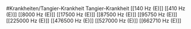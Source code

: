 #Krankheiten/Tangier-Krankheit
Tangier-Krankheit
[[140 Hz (E)]]
[[410 Hz (E)]]
[[8000 Hz (E)]]
[[17500 Hz (E)]]
[[87500 Hz (E)]]
[[95750 Hz (E)]]
[[225000 Hz (E)]]
[[476500 Hz (E)]]
[[527000 Hz (E)]]
[[662710 Hz (E)]]
